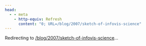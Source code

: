 ```yaml
---
head:
  - - meta
    - http-equiv: Refresh
      content: "0; URL=/blog/2007/sketch-of-infovis-science"
---
```


Redirecting to <a href="/blog/2007/sketch-of-infovis-science">/blog/2007/sketch-of-infovis-science</a>…